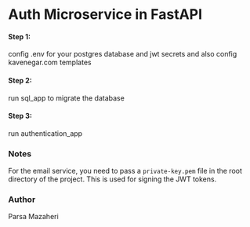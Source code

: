 # Auth Microservice in FastAPI 

#### Step 1:
config .env for your postgres database and jwt secrets
and also config kavenegar.com templates

#### Step 2:
run sql_app to migrate the database

#### Step 3:
run authentication_app


### Notes
For the email service, you need to pass a `private-key.pem` file in the root directory of the project. This is used for signing the JWT tokens. 


### Author
Parsa Mazaheri
